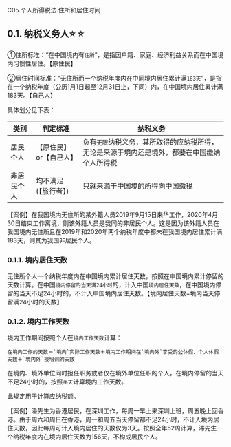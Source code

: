 C05.个人所得税法.住所和居住时间

## 0.1. 纳税义务人:star: :star: 

①住所标准：“在中国境内有`住所`”，是指因户籍、家庭、经济利益关系而在中国境内习惯性居住。【原住民】

②居住时间标准：“无住所而一个纳税年度内在中同境内居住累计满`183天`”，是指在一个纳税年度（公历1月1日起至12月31日止，下同）内，在中国境内居住累计满183天。【自己人】

具体划分见下表：

| 类别       | 判定标准               | 纳税义务                                                                                       |
|------------|------------------------|------------------------------------------------------------------------------------------------|
| 居民个人   | 【原住民】or【自己人】 | 负有`无限`纳税义务，其所取得的应纳税所得，无论是来源于境内还是境外，都要在中国缴纳个人所得税 |
| 非居民个人 | 均不满足(【旅行者】)   | 只就来源于中国境的所得向中国缴税                                                               |

【案例】在我国境内无住所的某外籍人员2019年9月15日来华工作，2020年4月30日结束工作离境，则该外籍人员是我同的非居民个人。这是因为该外籍人员在我国境内无住所且在2019年和2020年两个纳税年度中都未在我国境内居住累计满183天，则其为我国非居民个人。

### 0.1.1. 境内居住天数

无住所个人一个纳税年度内在中国境内累计居住天数，按照在中国境内累计停留的天数计算。在中国`境内停留的当天满24小时`的，计入中国`境内居住天数`，在中国境内停留的当天不足24小时的，不计入中国境内居住天数。【境内居住天数=境内当天停留满24小时的天数】

### 0.1.2. 境内工作天数

境内工作期间按照个人在`境内工作天数`计算：

```
在境内工作的天数＝`境内`实际工作天数＋境内工作期间在`境内外`享受的公休假、个人休假天数＋`境内外`接培训的天数
```
在境内、境外单位同时担任职务或者仅在境外单位任职的个人，在境内停留的当天不足24小时的，按照`半天`计算境内工作天数。

此规定用于计算应纳税额。

【案例】潘先生为香港居民，在深圳工作，每周一早上来深圳上班，周五晚上回香港。由于周六和周日在香港，周一和周五当天停留都不足24小时，不计入境内居住天数，因此每周可计入境内居住的天数仅为3天。按照全年52周计算，滞先生一个纳税年度内在境内居住天数为156天，不构成居民个人。
